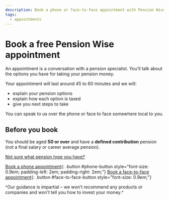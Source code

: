 ```yaml
---
description: Book a phone or face-to-face appointment with Pension Wise for personal guidance on your pension pot options.
tags:
  - appointments
---
```


# Book a free Pension Wise appointment

An appointment is a conversation with a pension specialist. You’ll talk about the options you have for taking your pension money.

Your appointment will last around 45 to 60 minutes and we will:

- explain your pension options
- explain how each option is taxed
- give you next steps to take

You can speak to us over the phone or face to face somewhere local to you.

## Before you book

You should be aged **50 or over** and have a **defined contribution** pension (not a final salary or career average pension).

[Not sure what pension type you have?](/pension-type-tool)

[Book a phone appointment](/book-phone){: .button #phone-button style="font-size: 0.9em; padding-left: 2em; padding-right: 2em;"}
[Book a face-to-face appointment](/book-face-to-face){: .button #face-to-face-button style="font-size: 0.9em;"}

^Our guidance is impartial – we won’t recommend any products or companies and won’t tell you how to invest your money.^

